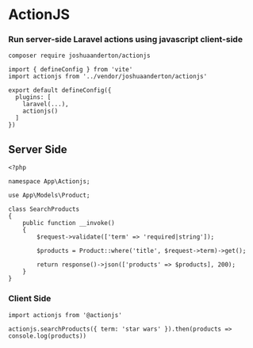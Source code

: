 # ActionJS
### Run server-side Laravel actions using javascript client-side

`composer require joshuaanderton/actionjs`

```
import { defineConfig } from 'vite'
import actionjs from '../vendor/joshuaanderton/actionjs'

export default defineConfig({
  plugins: [
    laravel(...),
    actionjs()
  ]
})
```

## Server Side
```
<?php

namespace App\Actionjs;

use App\Models\Product;

class SearchProducts
{
    public function __invoke()
    {
        $request->validate(['term' => 'required|string']);

        $products = Product::where('title', $request->term)->get();

        return response()->json(['products' => $products], 200);
    }
}
```

### Client Side

```
import actionjs from '@actionjs'

actionjs.searchProducts({ term: 'star wars' }).then(products => console.log(products))
```
